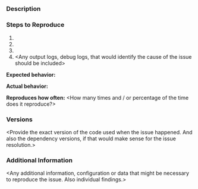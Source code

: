 ## <Issue title>

### Description

<Description of the issue>

### Steps to Reproduce

1. <First Step>
2. <Second Step>
3. <Other steps as much as required to reproduce the issue>
4. <Any output logs, debug logs, that would identify the cause of the issue should be included>

**Expected behavior:** <What was expected to happen>

**Actual behavior:** <What actually happens>

**Reproduces how often:** <How many times and / or percentage of the time does it reproduce?>

### Versions

<Provide the exact version of the code used when the issue happened. And also the dependency versions, if that would make sense for the issue resolution.>

### Additional Information

<Any additional information, configuration or data that might be necessary to reproduce the issue. Also individual findings.>